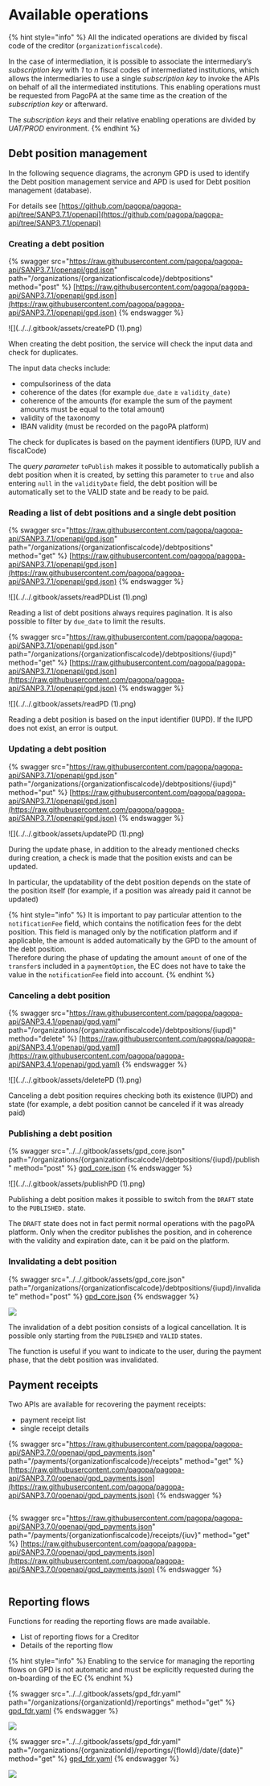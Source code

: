 # Available operations

{% hint style="info" %} All the indicated operations are divided by fiscal code of the creditor (`organizationfiscalcode`).

In the case of intermediation, it is possible to associate the intermediary’s _subscription key_ with _1_ to _n_ fiscal codes of intermediated institutions, which allows the intermediaries to use a single _subscription key_ to invoke the APIs on behalf of all the intermediated institutions. This enabling operations must be requested from PagoPA at the same time as the creation of the _subscription key_ or afterward. 

The _subscription keys_ and their relative enabling operations are divided by _UAT/PROD_ environment. {% endhint %}

## Debt position management

In the following sequence diagrams, the acronym GPD is used to identify the Debt position management service and APD is used for Debt position management (database).

For details see [https://github.com/pagopa/pagopa-api/tree/SANP3.7.1/openapi](https://github.com/pagopa/pagopa-api/tree/SANP3.7.1/openapi)

### Creating a debt position

{% swagger src="https://raw.githubusercontent.com/pagopa/pagopa-api/SANP3.7.1/openapi/gpd.json" path="/organizations/{organizationfiscalcode}/debtpositions" method="post" %} [https://raw.githubusercontent.com/pagopa/pagopa-api/SANP3.7.1/openapi/gpd.json](https://raw.githubusercontent.com/pagopa/pagopa-api/SANP3.7.1/openapi/gpd.json) {% endswagger %}

![](../../.gitbook/assets/createPD (1).png)

When creating the debt position, the service will check the input data and check for duplicates.

The input data checks include:

* compulsoriness of the data
* coherence of the dates (for example `due_date` ≥ `validity_date)`
* coherence of the amounts (for example the sum of the payment amounts must be equal to the total amount)
* validity of the taxonomy
* IBAN validity (must be recorded on the pagoPA platform)

The check for duplicates is based on the payment identifiers (IUPD, IUV and fiscalCode)

The _query parameter_ `toPublish` makes it possible to automatically publish a debt position when it is created, by setting this parameter to `true` and also entering `null` in the `validityDate` field, the debt position will be automatically set to the VALID state and be ready to be paid.

### Reading a list of debt positions and a single debt position

{% swagger src="https://raw.githubusercontent.com/pagopa/pagopa-api/SANP3.7.1/openapi/gpd.json" path="/organizations/{organizationfiscalcode}/debtpositions" method="get" %} [https://raw.githubusercontent.com/pagopa/pagopa-api/SANP3.7.1/openapi/gpd.json](https://raw.githubusercontent.com/pagopa/pagopa-api/SANP3.7.1/openapi/gpd.json) {% endswagger %}

![](../../.gitbook/assets/readPDList (1).png)

Reading a list of debt positions always requires pagination. It is also possible to filter by `due_date` to limit the results.

{% swagger src="https://raw.githubusercontent.com/pagopa/pagopa-api/SANP3.7.1/openapi/gpd.json" path="/organizations/{organizationfiscalcode}/debtpositions/{iupd}" method="get" %} [https://raw.githubusercontent.com/pagopa/pagopa-api/SANP3.7.1/openapi/gpd.json](https://raw.githubusercontent.com/pagopa/pagopa-api/SANP3.7.1/openapi/gpd.json) {% endswagger %}

![](../../.gitbook/assets/readPD (1).png)

Reading a debt position is based on the input identifier (IUPD). If the IUPD does not exist, an error is output.

### Updating a debt position

{% swagger src="https://raw.githubusercontent.com/pagopa/pagopa-api/SANP3.7.1/openapi/gpd.json" path="/organizations/{organizationfiscalcode}/debtpositions/{iupd}" method="put" %} [https://raw.githubusercontent.com/pagopa/pagopa-api/SANP3.7.1/openapi/gpd.json](https://raw.githubusercontent.com/pagopa/pagopa-api/SANP3.7.1/openapi/gpd.json) {% endswagger %}

![](../../.gitbook/assets/updatePD (1).png)

During the update phase, in addition to the already mentioned checks during creation, a check is made that the position exists and can be updated.

In particular, the updatability of the debt position depends on the state of the position itself (for example, if a position was already paid it cannot be updated)

{% hint style="info" %} It is important to pay particular attention to the `notificationFee` field, which contains the notification fees for the debt position. This field is managed only by the notification platform and if applicable, the amount is added automatically by the GPD to the amount of the debt position.   
Therefore during the phase of updating the amount `amount` of one of the `transfer`s included in a `paymentOption`, the EC does not have to take the value in the `notificationFee` field into account. {% endhint %}

### Canceling a debt position

{% swagger src="https://raw.githubusercontent.com/pagopa/pagopa-api/SANP3.4.1/openapi/gpd.yaml" path="/organizations/{organizationfiscalcode}/debtpositions/{iupd}" method="delete" %} [https://raw.githubusercontent.com/pagopa/pagopa-api/SANP3.4.1/openapi/gpd.yaml](https://raw.githubusercontent.com/pagopa/pagopa-api/SANP3.4.1/openapi/gpd.yaml) {% endswagger %}

![](../../.gitbook/assets/deletePD (1).png)

Canceling a debt position requires checking both its existence (IUPD) and state (for example, a debt position cannot be canceled if it was already paid)

### Publishing a debt position

{% swagger src="../../.gitbook/assets/gpd_core.json" path="/organizations/{organizationfiscalcode}/debtpositions/{iupd}/publish" method="post" %} [gpd_core.json](../../.gitbook/assets/gpd_core.json) {% endswagger %}

![](../../.gitbook/assets/publishPD (1).png)

Publishing a debt position makes it possible to switch from the `DRAFT` state to the `PUBLISHED.` state. 

The `DRAFT` state does not in fact permit normal operations with the pagoPA platform. Only when the creditor publishes the position, and in coherence with the validity and expiration date, can it be paid on the platform.

### Invalidating a debt position

{% swagger src="../../.gitbook/assets/gpd_core.json" path="/organizations/{organizationfiscalcode}/debtpositions/{iupd}/invalidate" method="post" %} [gpd_core.json](../../.gitbook/assets/gpd_core.json) {% endswagger %}

![](../../.gitbook/assets/invalidatePD.png)

The invalidation of a debt position consists of a logical cancellation. It is possible only starting from the `PUBLISHED` and `VALID` states.

The function is useful if you want to indicate to the user, during the payment phase, that the debt position was invalidated.

## Payment receipts

Two APIs are available for recovering the payment receipts:

* payment receipt list
* single receipt details

{% swagger src="https://raw.githubusercontent.com/pagopa/pagopa-api/SANP3.7.0/openapi/gpd_payments.json" path="/payments/{organizationfiscalcode}/receipts" method="get" %} [https://raw.githubusercontent.com/pagopa/pagopa-api/SANP3.7.0/openapi/gpd_payments.json](https://raw.githubusercontent.com/pagopa/pagopa-api/SANP3.7.0/openapi/gpd_payments.json) {% endswagger %}

<figure><img src="../../.gitbook/assets/readReceiptList.png" alt=""><figcaption></figcaption></figure>

{% swagger src="https://raw.githubusercontent.com/pagopa/pagopa-api/SANP3.7.0/openapi/gpd_payments.json" path="/payments/{organizationfiscalcode}/receipts/{iuv}" method="get" %} [https://raw.githubusercontent.com/pagopa/pagopa-api/SANP3.7.0/openapi/gpd_payments.json](https://raw.githubusercontent.com/pagopa/pagopa-api/SANP3.7.0/openapi/gpd_payments.json) {% endswagger %}

<figure><img src="../../.gitbook/assets/readReceipt.png" alt=""><figcaption></figcaption></figure>

## Reporting flows

Functions for reading the reporting flows are made available.

* List of reporting flows for a Creditor
* Details of the reporting flow

{% hint style="info" %} Enabling to the service for managing the reporting flows on GPD is not automatic and must be explicitly requested during the on-boarding of the EC {% endhint %}

{% swagger src="../../.gitbook/assets/gpd_fdr.yaml" path="/organizations/{organizationId}/reportings" method="get" %} [gpd_fdr.yaml](../../.gitbook/assets/gpd_fdr.yaml) {% endswagger %}

![](../../.gitbook/assets/readFdRList.png)

{% swagger src="../../.gitbook/assets/gpd_fdr.yaml" path="/organizations/{organizationId}/reportings/{flowId}/date/{date}" method="get" %} [gpd_fdr.yaml](../../.gitbook/assets/gpd_fdr.yaml) {% endswagger %}

![](../../.gitbook/assets/readFdR.png)